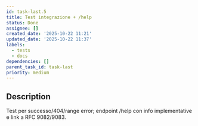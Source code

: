 ```yaml
---
id: task-last.5
title: Test integrazione + /help
status: Done
assignee: []
created_date: '2025-10-22 11:21'
updated_date: '2025-10-22 11:37'
labels:
  - tests
  - docs
dependencies: []
parent_task_id: task-last
priority: medium
---
```


## Description

<!-- SECTION:DESCRIPTION:BEGIN -->
Test per successo/404/range error; endpoint /help con info implementative e link a RFC 9082/9083.
<!-- SECTION:DESCRIPTION:END -->
